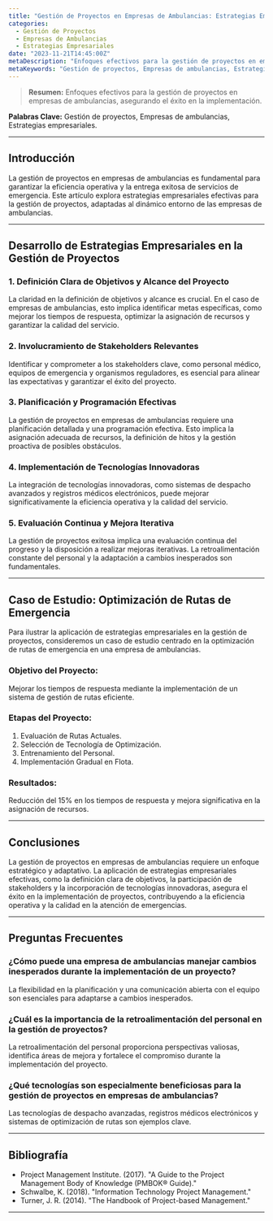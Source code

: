 ```yaml
---
title: "Gestión de Proyectos en Empresas de Ambulancias: Estrategias Empresariales para el Éxito"
categories:
  - Gestión de Proyectos
  - Empresas de Ambulancias
  - Estrategias Empresariales
date: "2023-11-21T14:45:00Z"
metaDescription: "Enfoques efectivos para la gestión de proyectos en empresas de ambulancias, asegurando el éxito en la implementación."
metaKeywords: "Gestión de proyectos, Empresas de ambulancias, Estrategias empresariales"
---
```


> **Resumen:** Enfoques efectivos para la gestión de proyectos en empresas de ambulancias, asegurando el éxito en la implementación.

**Palabras Clave:** Gestión de proyectos, Empresas de ambulancias, Estrategias empresariales.

---

## Introducción

La gestión de proyectos en empresas de ambulancias es fundamental para garantizar la eficiencia operativa y la entrega exitosa de servicios de emergencia. Este artículo explora estrategias empresariales efectivas para la gestión de proyectos, adaptadas al dinámico entorno de las empresas de ambulancias.

---

## Desarrollo de Estrategias Empresariales en la Gestión de Proyectos

### **1. Definición Clara de Objetivos y Alcance del Proyecto**

La claridad en la definición de objetivos y alcance es crucial. En el caso de empresas de ambulancias, esto implica identificar metas específicas, como mejorar los tiempos de respuesta, optimizar la asignación de recursos y garantizar la calidad del servicio.

### **2. Involucramiento de Stakeholders Relevantes**

Identificar y comprometer a los stakeholders clave, como personal médico, equipos de emergencia y organismos reguladores, es esencial para alinear las expectativas y garantizar el éxito del proyecto.

### **3. Planificación y Programación Efectivas**

La gestión de proyectos en empresas de ambulancias requiere una planificación detallada y una programación efectiva. Esto implica la asignación adecuada de recursos, la definición de hitos y la gestión proactiva de posibles obstáculos.

### **4. Implementación de Tecnologías Innovadoras**

La integración de tecnologías innovadoras, como sistemas de despacho avanzados y registros médicos electrónicos, puede mejorar significativamente la eficiencia operativa y la calidad del servicio.

### **5. Evaluación Continua y Mejora Iterativa**

La gestión de proyectos exitosa implica una evaluación continua del progreso y la disposición a realizar mejoras iterativas. La retroalimentación constante del personal y la adaptación a cambios inesperados son fundamentales.

---

## Caso de Estudio: Optimización de Rutas de Emergencia

Para ilustrar la aplicación de estrategias empresariales en la gestión de proyectos, consideremos un caso de estudio centrado en la optimización de rutas de emergencia en una empresa de ambulancias.

### **Objetivo del Proyecto:**
Mejorar los tiempos de respuesta mediante la implementación de un sistema de gestión de rutas eficiente.

### **Etapas del Proyecto:**
1. Evaluación de Rutas Actuales.
2. Selección de Tecnología de Optimización.
3. Entrenamiento del Personal.
4. Implementación Gradual en Flota.

### **Resultados:**
Reducción del 15% en los tiempos de respuesta y mejora significativa en la asignación de recursos.

---

## Conclusiones

La gestión de proyectos en empresas de ambulancias requiere un enfoque estratégico y adaptativo. La aplicación de estrategias empresariales efectivas, como la definición clara de objetivos, la participación de stakeholders y la incorporación de tecnologías innovadoras, asegura el éxito en la implementación de proyectos, contribuyendo a la eficiencia operativa y la calidad en la atención de emergencias.

---

## Preguntas Frecuentes

### ¿Cómo puede una empresa de ambulancias manejar cambios inesperados durante la implementación de un proyecto?
La flexibilidad en la planificación y una comunicación abierta con el equipo son esenciales para adaptarse a cambios inesperados.

### ¿Cuál es la importancia de la retroalimentación del personal en la gestión de proyectos?
La retroalimentación del personal proporciona perspectivas valiosas, identifica áreas de mejora y fortalece el compromiso durante la implementación del proyecto.

### ¿Qué tecnologías son especialmente beneficiosas para la gestión de proyectos en empresas de ambulancias?
Las tecnologías de despacho avanzadas, registros médicos electrónicos y sistemas de optimización de rutas son ejemplos clave.

---

## Bibliografía

- Project Management Institute. (2017). "A Guide to the Project Management Body of Knowledge (PMBOK® Guide)."
- Schwalbe, K. (2018). "Information Technology Project Management."
- Turner, J. R. (2014). "The Handbook of Project-based Management."

---
